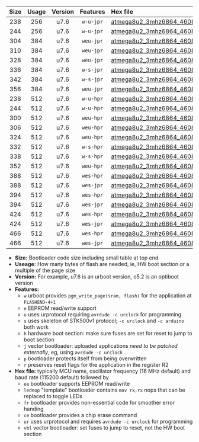 |Size|Usage|Version|Features|Hex file|
|:-:|:-:|:-:|:-:|:--|
|238|256|u7.6|`w-u-jpr`|[atmega8u2_3mhz6864_460800bps_ur_vbl.hex](https://raw.githubusercontent.com/stefanrueger/urboot/main//atmega8u2_3mhz6864_460800bps_ur_vbl.hex)|
|244|256|u7.6|`w-u-jpr`|[atmega8u2_3mhz6864_460800bps_lednop_ur_vbl.hex](https://raw.githubusercontent.com/stefanrueger/urboot/main//atmega8u2_3mhz6864_460800bps_lednop_ur_vbl.hex)|
|304|384|u7.6|`weu-jpr`|[atmega8u2_3mhz6864_460800bps_ee_ur_vbl.hex](https://raw.githubusercontent.com/stefanrueger/urboot/main//atmega8u2_3mhz6864_460800bps_ee_ur_vbl.hex)|
|310|384|u7.6|`weu-jpr`|[atmega8u2_3mhz6864_460800bps_ee_lednop_ur_vbl.hex](https://raw.githubusercontent.com/stefanrueger/urboot/main//atmega8u2_3mhz6864_460800bps_ee_lednop_ur_vbl.hex)|
|328|384|u7.6|`weu-jpr`|[atmega8u2_3mhz6864_460800bps_ee_lednop_fr_ur_vbl.hex](https://raw.githubusercontent.com/stefanrueger/urboot/main//atmega8u2_3mhz6864_460800bps_ee_lednop_fr_ur_vbl.hex)|
|336|384|u7.6|`w-s-jpr`|[atmega8u2_3mhz6864_460800bps_vbl.hex](https://raw.githubusercontent.com/stefanrueger/urboot/main//atmega8u2_3mhz6864_460800bps_vbl.hex)|
|342|384|u7.6|`w-s-jpr`|[atmega8u2_3mhz6864_460800bps_lednop_vbl.hex](https://raw.githubusercontent.com/stefanrueger/urboot/main//atmega8u2_3mhz6864_460800bps_lednop_vbl.hex)|
|356|384|u7.6|`weu-jpr`|[atmega8u2_3mhz6864_460800bps_ee_lednop_fr_ce_ur_vbl.hex](https://raw.githubusercontent.com/stefanrueger/urboot/main//atmega8u2_3mhz6864_460800bps_ee_lednop_fr_ce_ur_vbl.hex)|
|238|512|u7.6|`w-u-hpr`|[atmega8u2_3mhz6864_460800bps_ur.hex](https://raw.githubusercontent.com/stefanrueger/urboot/main//atmega8u2_3mhz6864_460800bps_ur.hex)|
|244|512|u7.6|`w-u-hpr`|[atmega8u2_3mhz6864_460800bps_lednop_ur.hex](https://raw.githubusercontent.com/stefanrueger/urboot/main//atmega8u2_3mhz6864_460800bps_lednop_ur.hex)|
|300|512|u7.6|`weu-hpr`|[atmega8u2_3mhz6864_460800bps_ee_ur.hex](https://raw.githubusercontent.com/stefanrueger/urboot/main//atmega8u2_3mhz6864_460800bps_ee_ur.hex)|
|306|512|u7.6|`weu-hpr`|[atmega8u2_3mhz6864_460800bps_ee_lednop_ur.hex](https://raw.githubusercontent.com/stefanrueger/urboot/main//atmega8u2_3mhz6864_460800bps_ee_lednop_ur.hex)|
|324|512|u7.6|`weu-hpr`|[atmega8u2_3mhz6864_460800bps_ee_lednop_fr_ur.hex](https://raw.githubusercontent.com/stefanrueger/urboot/main//atmega8u2_3mhz6864_460800bps_ee_lednop_fr_ur.hex)|
|332|512|u7.6|`w-s-hpr`|[atmega8u2_3mhz6864_460800bps.hex](https://raw.githubusercontent.com/stefanrueger/urboot/main//atmega8u2_3mhz6864_460800bps.hex)|
|338|512|u7.6|`w-s-hpr`|[atmega8u2_3mhz6864_460800bps_lednop.hex](https://raw.githubusercontent.com/stefanrueger/urboot/main//atmega8u2_3mhz6864_460800bps_lednop.hex)|
|352|512|u7.6|`weu-hpr`|[atmega8u2_3mhz6864_460800bps_ee_lednop_fr_ce_ur.hex](https://raw.githubusercontent.com/stefanrueger/urboot/main//atmega8u2_3mhz6864_460800bps_ee_lednop_fr_ce_ur.hex)|
|388|512|u7.6|`wes-hpr`|[atmega8u2_3mhz6864_460800bps_ee.hex](https://raw.githubusercontent.com/stefanrueger/urboot/main//atmega8u2_3mhz6864_460800bps_ee.hex)|
|388|512|u7.6|`wes-jpr`|[atmega8u2_3mhz6864_460800bps_ee_vbl.hex](https://raw.githubusercontent.com/stefanrueger/urboot/main//atmega8u2_3mhz6864_460800bps_ee_vbl.hex)|
|394|512|u7.6|`wes-hpr`|[atmega8u2_3mhz6864_460800bps_ee_lednop.hex](https://raw.githubusercontent.com/stefanrueger/urboot/main//atmega8u2_3mhz6864_460800bps_ee_lednop.hex)|
|394|512|u7.6|`wes-jpr`|[atmega8u2_3mhz6864_460800bps_ee_lednop_vbl.hex](https://raw.githubusercontent.com/stefanrueger/urboot/main//atmega8u2_3mhz6864_460800bps_ee_lednop_vbl.hex)|
|424|512|u7.6|`wes-hpr`|[atmega8u2_3mhz6864_460800bps_ee_lednop_fr.hex](https://raw.githubusercontent.com/stefanrueger/urboot/main//atmega8u2_3mhz6864_460800bps_ee_lednop_fr.hex)|
|424|512|u7.6|`wes-jpr`|[atmega8u2_3mhz6864_460800bps_ee_lednop_fr_vbl.hex](https://raw.githubusercontent.com/stefanrueger/urboot/main//atmega8u2_3mhz6864_460800bps_ee_lednop_fr_vbl.hex)|
|466|512|u7.6|`wes-hpr`|[atmega8u2_3mhz6864_460800bps_ee_lednop_fr_ce.hex](https://raw.githubusercontent.com/stefanrueger/urboot/main//atmega8u2_3mhz6864_460800bps_ee_lednop_fr_ce.hex)|
|466|512|u7.6|`wes-jpr`|[atmega8u2_3mhz6864_460800bps_ee_lednop_fr_ce_vbl.hex](https://raw.githubusercontent.com/stefanrueger/urboot/main//atmega8u2_3mhz6864_460800bps_ee_lednop_fr_ce_vbl.hex)|

- **Size:** Bootloader code size including small table at top end
- **Useage:** How many bytes of flash are needed, ie, HW boot section or a multiple of the page size
- **Version:** For example, u7.6 is an urboot version, o5.2 is an optiboot version
- **Features:**
  + `w` urboot provides `pgm_write_page(sram, flash)` for the application at `FLASHEND-4+1`
  + `e` EEPROM read/write support
  + `u` uses urprotocol requiring `avrdude -c urclock` for programming
  + `s` uses skeleton of STK500v1 protocol; `-c urclock` and `-c arduino` both work
  + `h` hardware boot section: make sure fuses are set for reset to jump to boot section
  + `j` vector bootloader: uploaded applications *need to be patched externally*, eg, using `avrdude -c urclock`
  + `p` bootloader protects itself from being overwritten
  + `r` preserves reset flags for the application in the register R2
- **Hex file:** typically MCU name, oscillator frequency (16 MHz default) and baud rate (115200 default) followed by
  + `ee` bootloader supports EEPROM read/write
  + `lednop` "template" bootloader contains `mov rx,rx` nops that can be replaced to toggle LEDs
  + `fr` bootloader provides non-essential code for smoother error handing
  + `ce` bootloader provides a chip erase command
  + `ur` uses urprotocol and requires `avrdude -c urclock` for programming
  + `vbl` vector bootloader: set fuses to jump to reset, not the HW boot section
